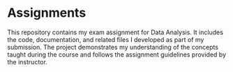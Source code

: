 # Assignments
This repository contains my exam assignment for Data Analysis. It includes the code, documentation, and related files I developed as part of my submission. The project demonstrates my understanding of the concepts taught during the course and follows the assignment guidelines provided by the instructor.
